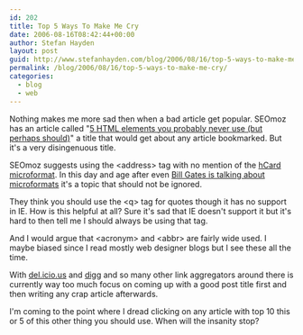 ```yaml
---
id: 202
title: Top 5 Ways To Make Me Cry
date: 2006-08-16T08:42:44+00:00
author: Stefan Hayden
layout: post
guid: http://www.stefanhayden.com/blog/2006/08/16/top-5-ways-to-make-me-cry/
permalink: /blog/2006/08/16/top-5-ways-to-make-me-cry/
categories:
  - blog
  - web
---
```

Nothing makes me more sad then when a bad article get popular. SEOmoz has an article called "<a href="http://www.seomoz.org/blogdetail.php?ID=1282">5 HTML elements you probably never use (but perhaps should)</a>" a title that would get about any article bookmarked. But it's a very disingenuous title.

SEOmoz suggests using the &lt;address&gt; tag with no mention of the <a href="http://microformats.org/wiki/hcard">hCard microformat</a>. In this day and age after even <a href="http://microformats.org/blog/2006/03/20/bill-gates-at-mix06-we-need-microformats/">Bill Gates is talking about microformats</a> it's a topic that should not be ignored.

They think you should use the &lt;q&gt; tag for quotes though it has no support in IE. How is this helpful at all? Sure it's sad that IE doesn't support it but it's hard to then tell me I should always be using that tag.

And I would argue that &lt;acronym&gt; and &lt;abbr&gt; are fairly wide used. I maybe biased since I read mostly web designer blogs but I see these all the time.

With <a href="http://del.icio.us">del.icio.us</a> and <a href="http://www.digg,com">digg</a> and so many other link aggregators around there is currently way too much focus on coming up with a good post title first and then writing any crap article afterwards.

I'm coming to the point where I dread clicking on any article with top 10 this or 5 of this other thing you should use. When will the insanity stop?<br clear="all" />